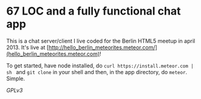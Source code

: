 67 LOC and a fully functional chat app
======================================

This is a chat server/client I live coded for the Berlin HTML5 meetup in april 2013. It's live at [http://hello_berlin_meteorites.meteor.com/](hello_berlin_meteorites.meteor.com)!

To get started, have node installed, do `curl https://install.meteor.com | sh
` and `git clone` in your shell and then, in the app directory, do `meteor`. Simple. 

*GPLv3*
